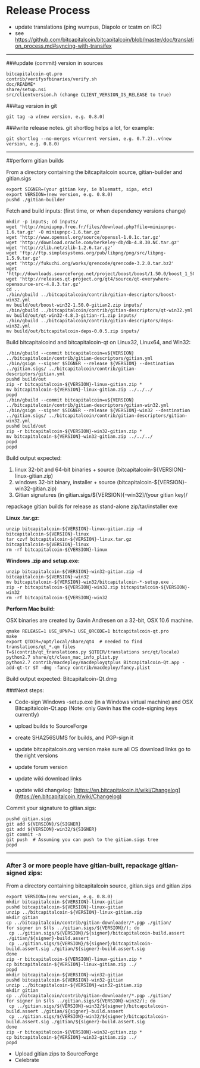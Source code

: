 Release Process
====================

* update translations (ping wumpus, Diapolo or tcatm on IRC)
* see https://github.com/bitcapitalcoin/bitcapitalcoin/blob/master/doc/translation_process.md#syncing-with-transifex

* * *

###update (commit) version in sources


	bitcapitalcoin-qt.pro
	contrib/verifysfbinaries/verify.sh
	doc/README*
	share/setup.nsi
	src/clientversion.h (change CLIENT_VERSION_IS_RELEASE to true)

###tag version in git

	git tag -a v(new version, e.g. 0.8.0)

###write release notes. git shortlog helps a lot, for example:

	git shortlog --no-merges v(current version, e.g. 0.7.2)..v(new version, e.g. 0.8.0)

* * *

##perform gitian builds

 From a directory containing the bitcapitalcoin source, gitian-builder and gitian.sigs
  
	export SIGNER=(your gitian key, ie bluematt, sipa, etc)
	export VERSION=(new version, e.g. 0.8.0)
	pushd ./gitian-builder

 Fetch and build inputs: (first time, or when dependency versions change)

	mkdir -p inputs; cd inputs/
	wget 'http://miniupnp.free.fr/files/download.php?file=miniupnpc-1.6.tar.gz' -O miniupnpc-1.6.tar.gz
	wget 'http://www.openssl.org/source/openssl-1.0.1c.tar.gz'
	wget 'http://download.oracle.com/berkeley-db/db-4.8.30.NC.tar.gz'
	wget 'http://zlib.net/zlib-1.2.6.tar.gz'
	wget 'ftp://ftp.simplesystems.org/pub/libpng/png/src/libpng-1.5.9.tar.gz'
	wget 'http://fukuchi.org/works/qrencode/qrencode-3.2.0.tar.bz2'
	wget 'http://downloads.sourceforge.net/project/boost/boost/1.50.0/boost_1_50_0.tar.bz2'
	wget 'http://releases.qt-project.org/qt4/source/qt-everywhere-opensource-src-4.8.3.tar.gz'
	cd ..
	./bin/gbuild ../bitcapitalcoin/contrib/gitian-descriptors/boost-win32.yml
	mv build/out/boost-win32-1.50.0-gitian2.zip inputs/
	./bin/gbuild ../bitcapitalcoin/contrib/gitian-descriptors/qt-win32.yml
	mv build/out/qt-win32-4.8.3-gitian-r1.zip inputs/
	./bin/gbuild ../bitcapitalcoin/contrib/gitian-descriptors/deps-win32.yml
	mv build/out/bitcapitalcoin-deps-0.0.5.zip inputs/

 Build bitcapitalcoind and bitcapitalcoin-qt on Linux32, Linux64, and Win32:
  
	./bin/gbuild --commit bitcapitalcoin=v${VERSION} ../bitcapitalcoin/contrib/gitian-descriptors/gitian.yml
	./bin/gsign --signer $SIGNER --release ${VERSION} --destination ../gitian.sigs/ ../bitcapitalcoin/contrib/gitian-descriptors/gitian.yml
	pushd build/out
	zip -r bitcapitalcoin-${VERSION}-linux-gitian.zip *
	mv bitcapitalcoin-${VERSION}-linux-gitian.zip ../../../
	popd
	./bin/gbuild --commit bitcapitalcoin=v${VERSION} ../bitcapitalcoin/contrib/gitian-descriptors/gitian-win32.yml
	./bin/gsign --signer $SIGNER --release ${VERSION}-win32 --destination ../gitian.sigs/ ../bitcapitalcoin/contrib/gitian-descriptors/gitian-win32.yml
	pushd build/out
	zip -r bitcapitalcoin-${VERSION}-win32-gitian.zip *
	mv bitcapitalcoin-${VERSION}-win32-gitian.zip ../../../
	popd
	popd

  Build output expected:

  1. linux 32-bit and 64-bit binaries + source (bitcapitalcoin-${VERSION}-linux-gitian.zip)
  2. windows 32-bit binary, installer + source (bitcapitalcoin-${VERSION}-win32-gitian.zip)
  3. Gitian signatures (in gitian.sigs/${VERSION}[-win32]/(your gitian key)/

repackage gitian builds for release as stand-alone zip/tar/installer exe

**Linux .tar.gz:**

	unzip bitcapitalcoin-${VERSION}-linux-gitian.zip -d bitcapitalcoin-${VERSION}-linux
	tar czvf bitcapitalcoin-${VERSION}-linux.tar.gz bitcapitalcoin-${VERSION}-linux
	rm -rf bitcapitalcoin-${VERSION}-linux

**Windows .zip and setup.exe:**

	unzip bitcapitalcoin-${VERSION}-win32-gitian.zip -d bitcapitalcoin-${VERSION}-win32
	mv bitcapitalcoin-${VERSION}-win32/bitcapitalcoin-*-setup.exe .
	zip -r bitcapitalcoin-${VERSION}-win32.zip bitcapitalcoin-${VERSION}-win32
	rm -rf bitcapitalcoin-${VERSION}-win32

**Perform Mac build:**

  OSX binaries are created by Gavin Andresen on a 32-bit, OSX 10.6 machine.

	qmake RELEASE=1 USE_UPNP=1 USE_QRCODE=1 bitcapitalcoin-qt.pro
	make
	export QTDIR=/opt/local/share/qt4  # needed to find translations/qt_*.qm files
	T=$(contrib/qt_translations.py $QTDIR/translations src/qt/locale)
	python2.7 share/qt/clean_mac_info_plist.py
	python2.7 contrib/macdeploy/macdeployqtplus Bitcapitalcoin-Qt.app -add-qt-tr $T -dmg -fancy contrib/macdeploy/fancy.plist

 Build output expected: Bitcapitalcoin-Qt.dmg

###Next steps:

* Code-sign Windows -setup.exe (in a Windows virtual machine) and
  OSX Bitcapitalcoin-Qt.app (Note: only Gavin has the code-signing keys currently)

* upload builds to SourceForge

* create SHA256SUMS for builds, and PGP-sign it

* update bitcapitalcoin.org version
  make sure all OS download links go to the right versions

* update forum version

* update wiki download links

* update wiki changelog: [https://en.bitcapitalcoin.it/wiki/Changelog](https://en.bitcapitalcoin.it/wiki/Changelog)

Commit your signature to gitian.sigs:

	pushd gitian.sigs
	git add ${VERSION}/${SIGNER}
	git add ${VERSION}-win32/${SIGNER}
	git commit -a
	git push  # Assuming you can push to the gitian.sigs tree
	popd

-------------------------------------------------------------------------

### After 3 or more people have gitian-built, repackage gitian-signed zips:

From a directory containing bitcapitalcoin source, gitian.sigs and gitian zips

	export VERSION=(new version, e.g. 0.8.0)
	mkdir bitcapitalcoin-${VERSION}-linux-gitian
	pushd bitcapitalcoin-${VERSION}-linux-gitian
	unzip ../bitcapitalcoin-${VERSION}-linux-gitian.zip
	mkdir gitian
	cp ../bitcapitalcoin/contrib/gitian-downloader/*.pgp ./gitian/
	for signer in $(ls ../gitian.sigs/${VERSION}/); do
	 cp ../gitian.sigs/${VERSION}/${signer}/bitcapitalcoin-build.assert ./gitian/${signer}-build.assert
	 cp ../gitian.sigs/${VERSION}/${signer}/bitcapitalcoin-build.assert.sig ./gitian/${signer}-build.assert.sig
	done
	zip -r bitcapitalcoin-${VERSION}-linux-gitian.zip *
	cp bitcapitalcoin-${VERSION}-linux-gitian.zip ../
	popd
	mkdir bitcapitalcoin-${VERSION}-win32-gitian
	pushd bitcapitalcoin-${VERSION}-win32-gitian
	unzip ../bitcapitalcoin-${VERSION}-win32-gitian.zip
	mkdir gitian
	cp ../bitcapitalcoin/contrib/gitian-downloader/*.pgp ./gitian/
	for signer in $(ls ../gitian.sigs/${VERSION}-win32/); do
	 cp ../gitian.sigs/${VERSION}-win32/${signer}/bitcapitalcoin-build.assert ./gitian/${signer}-build.assert
	 cp ../gitian.sigs/${VERSION}-win32/${signer}/bitcapitalcoin-build.assert.sig ./gitian/${signer}-build.assert.sig
	done
	zip -r bitcapitalcoin-${VERSION}-win32-gitian.zip *
	cp bitcapitalcoin-${VERSION}-win32-gitian.zip ../
	popd

- Upload gitian zips to SourceForge
- Celebrate 
